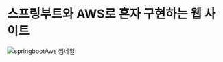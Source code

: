 # 스프링부트와 AWS로 혼자 구현하는 웹 사이트
![springbootAws 썸네일](https://github.com/user-attachments/assets/3abc0381-7183-4fa7-aa6e-303aa480f7b3)
